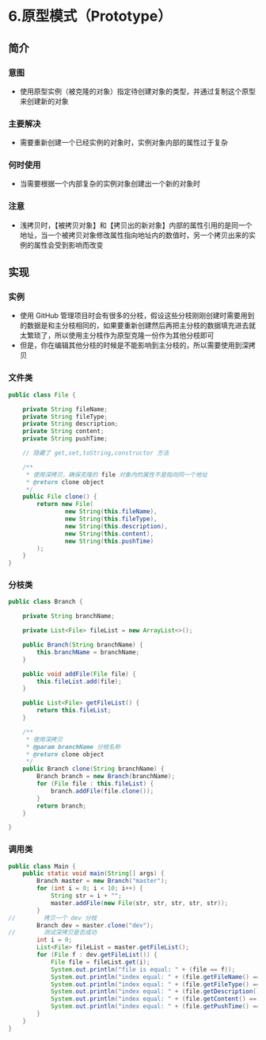 6.原型模式（Prototype）
=====

简介
----

### 意图
- 使用原型实例（被克隆的对象）指定待创建对象的类型，并通过复制这个原型来创建新的对象

### 主要解决
- 需要重新创建一个已经实例的对象时，实例对象内部的属性过于复杂

### 何时使用
- 当需要根据一个内部复杂的实例对象创建出一个新的对象时

### 注意
- 浅拷贝时，【被拷贝对象】和【拷贝出的新对象】内部的属性引用的是同一个地址，当一个被拷贝对象修改属性指向地址内的数值时，另一个拷贝出来的实例的属性会受到影响而改变

实现
----

### 实例
- 使用 GitHub 管理项目时会有很多的分枝，假设这些分枝刚刚创建时需要用到的数据是和主分枝相同的，如果要重新创建然后再把主分枝的数据填充进去就太繁琐了，所以使用主分枝作为原型克隆一份作为其他分枝即可
- 但是，你在编辑其他分枝的时候是不能影响到主分枝的，所以需要使用到深拷贝

### 文件类
```java
public class File {

    private String fileName;
    private String fileType;
    private String description;
    private String content;
    private String pushTime;

    // 隐藏了 get,set,toString,constructor 方法

    /**
     * 使用深拷贝，确保克隆的 file 对象内的属性不是指向同一个地址
     * @return clone object
     */
    public File clone() {
        return new File(
                new String(this.fileName),
                new String(this.fileType),
                new String(this.description),
                new String(this.content),
                new String(this.pushTime)
        );
    }
}
```

### 分枝类
```java
public class Branch {

    private String branchName;

    private List<File> fileList = new ArrayList<>();

    public Branch(String branchName) {
        this.branchName = branchName;
    }

    public void addFile(File file) {
        this.fileList.add(file);
    }

    public List<File> getFileList() {
        return this.fileList;
    }

    /**
     * 使用深拷贝
     * @param branchName 分枝名称
     * @return clone object
     */
    public Branch clone(String branchName) {
        Branch branch = new Branch(branchName);
        for (File file : this.fileList) {
            branch.addFile(file.clone());
        }
        return branch;
    }

}
```

### 调用类
```java
public class Main {
    public static void main(String[] args) {
        Branch master = new Branch("master");
        for (int i = 0; i < 10; i++) {
            String str = i + "";
            master.addFile(new File(str, str, str, str, str));
        }
//        拷贝一个 dev 分枝
        Branch dev = master.clone("dev");
//        测试深拷贝是否成功
        int i = 0;
        List<File> fileList = master.getFileList();
        for (File f : dev.getFileList()) {
            File file = fileList.get(i);
            System.out.println("file is equal: " + (file == f));
            System.out.println("index equal: " + (file.getFileName() == f.getFileName()));
            System.out.println("index equal: " + (file.getFileType() == f.getFileType()));
            System.out.println("index equal: " + (file.getDescription() == f.getDescription()));
            System.out.println("index equal: " + (file.getContent() == f.getContent()));
            System.out.println("index equal: " + (file.getPushTime() == f.getPushTime()));
        }
    }
}
```